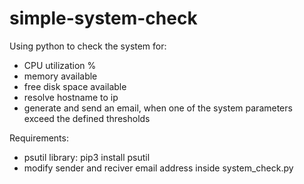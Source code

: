 # simple-system-check

Using python to check the system for:
* CPU utilization %
* memory available
* free disk space available
* resolve hostname to ip
* generate and send an email, when one of the system parameters exceed the defined thresholds


Requirements:
* psutil library: pip3 install psutil
* modify sender and reciver email address inside system_check.py


